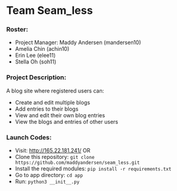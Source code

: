 # Team Seam_less

### Roster:
* Project Manager: Maddy Andersen (mandersen10)
* Amelia Chin (achin10)
* Erin Lee (elee11)
* Stella Oh (soh11)

### Project Description:
A blog site where registered users can:
* Create and edit multiple blogs
* Add entries to their blogs
* View and edit their own blog entries
* View the blogs and entries of other users

### Launch Codes:
* Visit: http://165.22.181.241/
OR
* Clone this repository:
  `git clone https://github.com/maddyandersen/seam_less.git`
* Install the required modules:
  `pip install -r requirements.txt`
* Go to app directory: 
  `cd app`
* Run:
  `python3 __init__.py`

